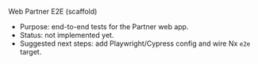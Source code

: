 Web Partner E2E (scaffold)

- Purpose: end-to-end tests for the Partner web app.
- Status: not implemented yet.
- Suggested next steps: add Playwright/Cypress config and wire Nx `e2e` target.

